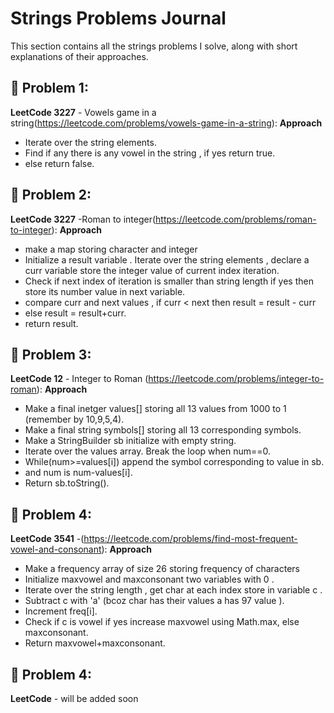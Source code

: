 # Strings Problems Journal

This section contains all the strings problems I solve, along with short explanations of their approaches.

## 📌 Problem 1:
**LeetCode 3227** - Vowels game in a string(https://leetcode.com/problems/vowels-game-in-a-string):
**Approach**
 - Iterate over the string elements.
 - Find if any there is any vowel in the string , if yes return true.
 - else return false.

## 📌 Problem 2:
**LeetCode 3227** -Roman to integer(https://leetcode.com/problems/roman-to-integer):
**Approach**
 - make a map storing character and integer
 - Initialize a result variable . Iterate over the string elements , declare a curr variable store the integer value of current index iteration.
 - Check if next index of iteration is smaller than string length if yes then store its number value in next variable.
 - compare curr and next values , if curr < next then result = result - curr
 - else result = result+curr.
 - return result.   

## 📌 Problem 3:
**LeetCode 12** - Integer to Roman (https://leetcode.com/problems/integer-to-roman):
**Approach**
 - Make a final inetger values[] storing all  13 values from 1000 to 1  (remember by 10,9,5,4).
 - Make a final string symbols[] storing all 13 corresponding symbols.
 - Make a StringBuilder sb initialize with empty string.
 - Iterate over the values array. Break the loop when num==0.
 - While(num>=values[i]) append the symbol corresponding to value in sb.
 - and num is num-values[i].
 - Return sb.toString().

## 📌 Problem 4:
**LeetCode 3541** -(https://leetcode.com/problems/find-most-frequent-vowel-and-consonant):
**Approach**
 - Make a frequency array of size 26 storing frequency of characters
 - Initialize maxvowel and maxconsonant two variables with 0 .
 - Iterate over the string length , get char at each index store in variable c .
 - Subtract c with 'a' (bcoz char has their values a has 97 value ).
 - Increment freq[i].
 - Check if c is vowel if yes increase maxvowel using Math.max, else maxconsonant.
 - Return maxvowel+maxconsonant.  

## 📌 Problem 4:
**LeetCode** -
will be added soon
